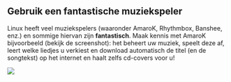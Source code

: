 <?php require("../../entete.php");?> <?php require("../../base.php");?> <?php require("../../fonctions.php");?>

<div id="corps">

<h2>Gebruik een fantastische muziekspeler</h2>

<p>Linux heeft veel muziekspelers (waaronder AmaroK, Rhythmbox, Banshee, enz.) en sommige hiervan zijn <b>fantastisch</b>. Maak kennis met AmaroK bijvoorbeeld (bekijk de screenshot): het beheert uw muziek, speelt deze af, leert welke liedjes u verkiest en download automatisch de titel (en de songtekst) op het internet en haalt zelfs cd-covers voor u!</p>

<img src="Images/amarok.png" />

</div>
</body>
</html>
